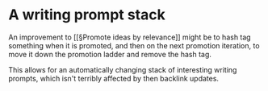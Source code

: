 # A writing prompt stack 
An improvement to [[§Promote ideas by relevance]] might be to hash tag something when it is promoted, and then on the next promotion iteration, to move it down the promotion ladder and remove the hash tag.

This allows for an automatically changing stack of interesting writing prompts, which isn't terribly affected by then backlink updates.

<!-- {BearID:70A6D682-45F7-430F-9952-E8CEE905E62A-1817-00000160ABE53AE7} -->
